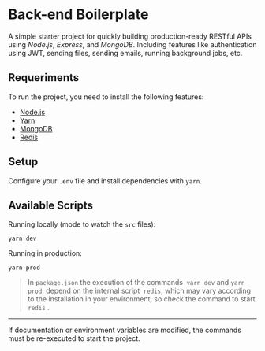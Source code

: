 # Back-end Boilerplate

A simple starter project for quickly building  production-ready RESTful APIs using *Node.js*, *Express*, and *MongoDB*.
Including features like authentication using JWT, sending files, sending emails, running background jobs, etc.

## Requeriments

To run the project, you need to install the following features:

- [Node.js](https://nodejs.org/)
- [Yarn](https://yarnpkg.com/)
- [MongoDB](https://mongodb.com)
- [Redis](https://redis.io/)

## Setup

Configure your `.env` file and install dependencies with `yarn`.

## Available Scripts

Running locally (mode to watch the `src` files):
```
yarn dev
```

Running in production:
```
yarn prod
```

> In `package.json` the execution of the commands` yarn dev` and `yarn prod`, depend on the internal script` redis`, which may vary according to the installation in your environment, so check the command to start `redis` .

---

If documentation or environment variables are modified, the commands must be re-executed to start the project.
